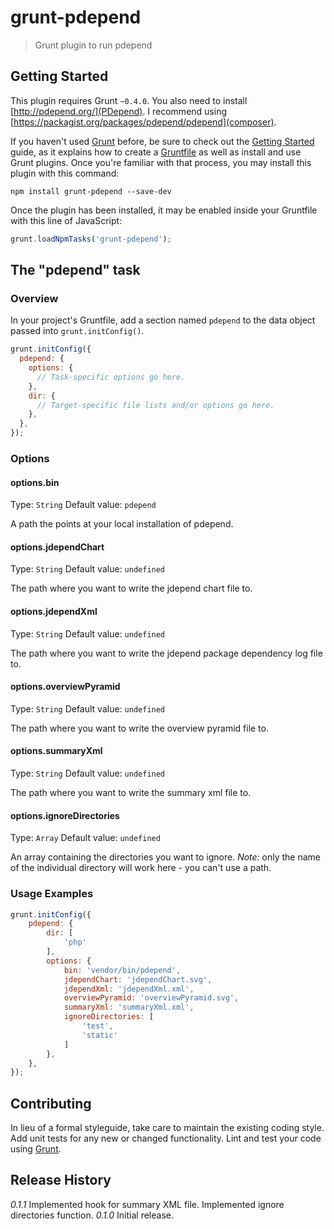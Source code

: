 # grunt-pdepend

> Grunt plugin to run pdepend

## Getting Started
This plugin requires Grunt `~0.4.0`.  You also need to install [http://pdepend.org/](PDepend).  I recommend using [https://packagist.org/packages/pdepend/pdepend](composer).

If you haven't used [Grunt](http://gruntjs.com/) before, be sure to check out the [Getting Started](http://gruntjs.com/getting-started) guide, as it explains how to create a [Gruntfile](http://gruntjs.com/sample-gruntfile) as well as install and use Grunt plugins. Once you're familiar with that process, you may install this plugin with this command:

```shell
npm install grunt-pdepend --save-dev
```

Once the plugin has been installed, it may be enabled inside your Gruntfile with this line of JavaScript:

```js
grunt.loadNpmTasks('grunt-pdepend');
```

## The "pdepend" task

### Overview
In your project's Gruntfile, add a section named `pdepend` to the data object passed into `grunt.initConfig()`.

```js
grunt.initConfig({
  pdepend: {
    options: {
      // Task-specific options go here.
    },
    dir: {
      // Target-specific file lists and/or options go here.
    },
  },
});
```

### Options

#### options.bin
Type: `String`
Default value: `pdepend`

A path the points at your local installation of pdepend.

#### options.jdependChart
Type: `String`
Default value: `undefined`

The path where you want to write the jdepend chart file to.

#### options.jdependXml
Type: `String`
Default value: `undefined`

The path where you want to write the jdepend package dependency log file to.

#### options.overviewPyramid
Type: `String`
Default value: `undefined`

The path where you want to write the overview pyramid file to.

#### options.summaryXml
Type: `String`
Default value: `undefined`

The path where you want to write the summary xml file to.

#### options.ignoreDirectories
Type: `Array`
Default value: `undefined`

An array containing the directories you want to ignore.  *Note:* only the name of the individual directory will work here - you can't use a path.


### Usage Examples

```js
grunt.initConfig({
    pdepend: {
        dir: [
            'php'
        ],
        options: {
            bin: 'vendor/bin/pdepend',
            jdependChart: 'jdependChart.svg',
            jdependXml: 'jdependXml.xml',
            overviewPyramid: 'overviewPyramid.svg',
            summaryXml: 'summaryXml.xml',
            ignoreDirectories: [
                'test',
                'static'
            ]
        },
    },
});
```

## Contributing
In lieu of a formal styleguide, take care to maintain the existing coding style. Add unit tests for any new or changed functionality. Lint and test your code using [Grunt](http://gruntjs.com/).

## Release History

*0.1.1* Implemented hook for summary XML file.  Implemented ignore directories function.
*0.1.0* Initial release.
